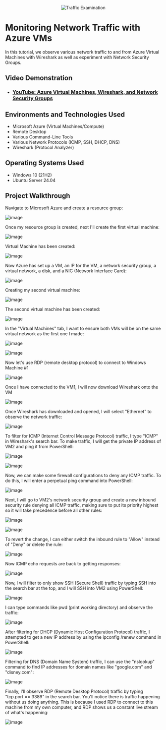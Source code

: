 <p align="center">
<img src="https://i.imgur.com/Ua7udoS.png" alt="Traffic Examination"/>
</p>

<h1>Monitoring Network Traffic with Azure VMs</h1>
In this tutorial, we observe various network traffic to and from Azure Virtual Machines with Wireshark as well as experiment with Network Security Groups. <br />

<h2>Video Demonstration</h2>

- ### [YouTube: Azure Virtual Machines, Wireshark, and Network Security Groups](https://www.youtube.com)

<h2>Environments and Technologies Used</h2>

- Microsoft Azure (Virtual Machines/Compute)
- Remote Desktop
- Various Command-Line Tools
- Various Network Protocols (ICMP, SSH, DHCP, DNS)
- Wireshark (Protocol Analyzer)

<h2>Operating Systems Used </h2>

- Windows 10 (21H2)
- Ubuntu Server 24.04

<h2>Project Walkthrough</h2>

<p>
  
Navigate to Microsoft Azure and create a resource group: 

![image](https://github.com/user-attachments/assets/7675e6e3-e373-4a6d-8732-7eba2ab59974)

Once my resource group is created, next I'll create the first virtual machine:
  
![image](https://github.com/user-attachments/assets/5d7b59d0-71fc-4ffc-9462-5317ba919b83)

Virtual Machine has been created:
  
![image](https://github.com/user-attachments/assets/93b692f0-f76d-4f22-95d2-67b9488b0280)

Now Azure has set up a VM, an IP for the VM, a network security group, a virtual network, a disk, and a NIC (Network Interface Card):

![image](https://github.com/user-attachments/assets/66e5ee39-11a5-4541-911e-61f8ae275112)

Creating my second virtual machine:

![image](https://github.com/user-attachments/assets/3894afec-5841-4ba8-8a76-c30868811ec8)

The second virtual machine has been created:

![image](https://github.com/user-attachments/assets/9ba69bea-10d6-4add-bdb1-a527140aa38e)

In the "Virtual Machines" tab, I want to ensure both VMs will be on the same virtual network as the first one I made:

![image](https://github.com/user-attachments/assets/4eef2d99-9ad8-4dfe-893e-420e66dcb56a)

![image](https://github.com/user-attachments/assets/4a095a12-b9c5-46b3-8865-6694004fe6a9)

Now let's use RDP (remote desktop protocol) to connect to Windows Machine #1

![image](https://github.com/user-attachments/assets/5cd5841e-d815-4d7d-86e9-13b007e97844)

Once I have connected to the VM1, I will now download Wireshark onto the VM

![image](https://github.com/user-attachments/assets/51fb1b09-7caf-4f9a-ab40-9689345193d0)

Once Wireshark has downloaded and opened, I will select "Ethernet" to observe the network traffic:

![image](https://github.com/user-attachments/assets/d7276878-5810-4fb9-b969-8946bf97b240)

To filter for ICMP (Internet Control Message Protocol) traffic, I type "ICMP" in Wireshark's search bar. To make traffic, I will get the private IP address of VM2 and ping it from PowerShell:

![image](https://github.com/user-attachments/assets/c6677972-3982-4d24-9c01-28c174884bc6)

![image](https://github.com/user-attachments/assets/c2ea76fb-f8a0-4254-ad06-7221af0036a4)

Now, we can make some firewall configurations to deny any ICMP traffic. To do this, I will enter a perpetual ping command into PowerShell:

![image](https://github.com/user-attachments/assets/2cad2db6-97a1-437d-ad14-1d263021aaed)

Next, I will go to VM2's network security group and create a new inbound security rule denying all ICMP traffic, making sure to put its priority highest so it will take precedence before all other rules:

![image](https://github.com/user-attachments/assets/38972ac3-6df0-4a4e-b7f1-9b9ce2ea3046)

![image](https://github.com/user-attachments/assets/ccc96f6a-f912-4078-a1b5-d40129c38816)

To revert the change, I can either switch the inbound rule to "Allow" instead of "Deny" or delete the rule:

![image](https://github.com/user-attachments/assets/8fa4793d-21b6-4bca-a01f-fe357c1958f1)

Now ICMP echo requests are back to getting responses:

![image](https://github.com/user-attachments/assets/da41053b-3b21-4855-b426-efb0e541d91a)

Now, I will filter to only show SSH (Secure Shell) traffic by typing SSH into the search bar at the top, and I will SSH into VM2 using PowerShell:

![image](https://github.com/user-attachments/assets/4e4fd25e-61b4-419d-bd64-e4275e44da65)

I can type commands like pwd (print working directory) and observe the traffic:

![image](https://github.com/user-attachments/assets/45a399fd-e67d-4235-b29a-217268e247c5)

After filtering for DHCP (Dynamic Host Configuration Protocol) traffic, I attempted to get a new IP address by using the ipconfig /renew command in PowerShell:

![image](https://github.com/user-attachments/assets/2281878d-aac8-41c4-9fc7-5206fc809d85)

Filtering for DNS (Domain Name System) traffic, I can use the "nslookup" command to find IP addresses for domain names like "google.com" and "disney.com":

![image](https://github.com/user-attachments/assets/7292e479-792b-4220-9a3c-4c562e56533f)

Finally, I'll observe RDP (Remote Desktop Protocol) traffic by typing "tcp.port == 3389" in the search bar. You'll notice there is traffic happening without us doing anything. This is because I used RDP to connect to this machine from my own computer, and RDP shows us a constant live stream of what's happening:

![image](https://github.com/user-attachments/assets/7d0aadb8-7486-4587-914c-277975cbf559)

